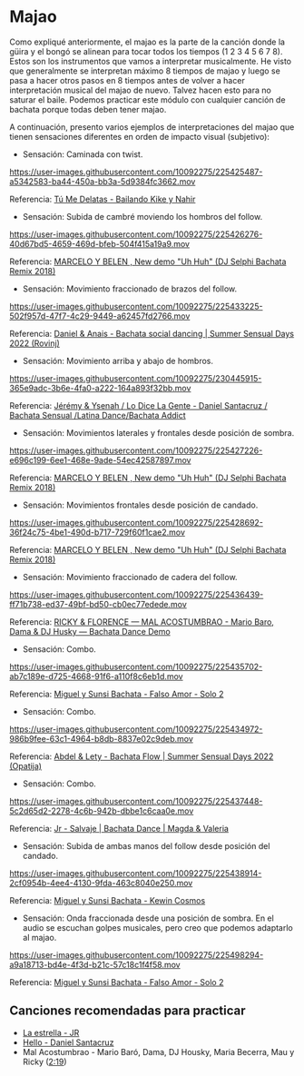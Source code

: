# Majao

Como expliqué anteriormente, el majao es la parte de la canción donde la güira y el bongó se alinean para tocar todos los tiempos (1 2 3 4 5 6 7 8). Estos son los instrumentos que vamos a interpretar musicalmente. He visto que generalmente se interpretan máximo 8 tiempos de majao y luego se pasa a hacer otros pasos en 8 tiempos antes de volver a hacer interpretación musical del majao de nuevo. Talvez hacen esto para no saturar el baile. Podemos practicar este módulo con cualquier canción de bachata porque todas deben tener majao.

A continuación, presento varios ejemplos de interpretaciones del majao que tienen sensaciones diferentes en orden de impacto visual (subjetivo):

- Sensación: Caminada con twist.

https://user-images.githubusercontent.com/10092275/225425487-a5342583-ba44-450a-bb3a-5d9384fc3662.mov

Referencia: [Tú Me Delatas - Bailando Kike y Nahir](https://youtu.be/jaBzIieVzs0?t=122)


- Sensación: Subida de cambré moviendo los hombros del follow.

https://user-images.githubusercontent.com/10092275/225426276-40d67bd5-4659-469d-bfeb-504f415a19a9.mov

Referencia: [MARCELO Y BELEN , New demo "Uh Huh" (DJ Selphi Bachata Remix 2018)](https://youtu.be/8Y4YyE7tn0c?t=95)


- Sensación: Movimiento fraccionado de brazos del follow.

https://user-images.githubusercontent.com/10092275/225433225-502f957d-47f7-4c29-9449-a62457fd2766.mov

Referencia: [Daniel & Anais - Bachata social dancing | Summer Sensual Days 2022 (Rovinj)](https://youtu.be/a6CsAkCtQM8?t=134)


- Sensación: Movimiento arriba y abajo de hombros.

https://user-images.githubusercontent.com/10092275/230445915-365e9adc-3b6e-4fa0-a222-164a893f32bb.mov

Referencia: [Jérémy & Ysenah / Lo Dice La Gente - Daniel Santacruz / Bachata Sensual /Latina Dance/Bachata Addict](https://youtu.be/7l7WJliavLQ?t=76)


- Sensación: Movimientos laterales y frontales desde posición de sombra.

https://user-images.githubusercontent.com/10092275/225427226-e696c199-6ee1-468e-9ade-54ec42587897.mov

Referencia: [MARCELO Y BELEN , New demo "Uh Huh" (DJ Selphi Bachata Remix 2018)](https://youtu.be/8Y4YyE7tn0c?t=111)


- Sensación: Movimientos frontales desde posición de candado.

https://user-images.githubusercontent.com/10092275/225428692-36f24c75-4be1-490d-b717-729f60f1cae2.mov

Referencia: [MARCELO Y BELEN , New demo "Uh Huh" (DJ Selphi Bachata Remix 2018)](https://youtu.be/8Y4YyE7tn0c?t=55)


- Sensación: Movimiento fraccionado de cadera del follow.

https://user-images.githubusercontent.com/10092275/225436439-ff71b738-ed37-49bf-bd50-cb0ec77edede.mov

Referencia: [RICKY & FLORENCE — MAL ACOSTUMBRAO - Mario Baro, Dama & DJ Husky — Bachata Dance Demo](https://youtu.be/Xa996eDW86c?t=140)


- Sensación: Combo.

https://user-images.githubusercontent.com/10092275/225435702-ab7c189e-d725-4668-91f6-a110f8c6eb1d.mov

Referencia: [Miguel y Sunsi Bachata - Falso Amor - Solo 2](https://youtu.be/trwfDyna_Ik?t=71)


- Sensación: Combo.

https://user-images.githubusercontent.com/10092275/225434972-986b9fee-63c1-4964-b8db-8837e02c9deb.mov

Referencia: [Abdel & Lety - Bachata Flow | Summer Sensual Days 2022 (Opatija)](https://youtu.be/hoXS0HM8sL8?t=39)


- Sensación: Combo.

https://user-images.githubusercontent.com/10092275/225437448-5c2d65d2-2278-4c6b-942b-dbbe1c6caa0e.mov

Referencia: [Jr - Salvaje | Bachata Dance | Magda & Valeria](https://youtu.be/_cyTqKo8z6w?t=77)


- Sensación: Subida de ambas manos del follow desde posición del candado.

https://user-images.githubusercontent.com/10092275/225438914-2cf0954b-4ee4-4130-9fda-463c8040e250.mov

Referencia: [Miguel y Sunsi Bachata - Kewin Cosmos](https://youtu.be/O6O1VP05UwE?t=56)


- Sensación: Onda fraccionada desde una posición de sombra. En el audio se escuchan golpes musicales, pero creo que podemos adaptarlo al majao.

https://user-images.githubusercontent.com/10092275/225498294-a9a18713-bd4e-4f3d-b21c-57c18c1f4f58.mov

Referencia: [Miguel y Sunsi Bachata - Falso Amor - Solo 2](https://youtu.be/trwfDyna_Ik?t=40)


## Canciones recomendadas para practicar

- [La estrella - JR](https://youtu.be/tnoQaVucafg?si=84SYZvTU45pvBSds)
- [Hello - Daniel Santacruz](https://www.youtube.com/watch?v=ykxUSZDVohc)
- Mal Acostumbrao - Mario Baró, Dama, DJ Housky, Maria Becerra, Mau y Ricky ([2:19](https://youtu.be/2pUrWjyY7jo?si=0q_Aw1n0Z9Yc6Tv8&t=139))
